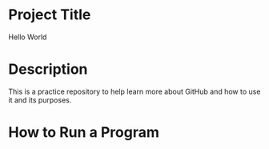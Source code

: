 # Project Title
Hello World
# Description
This is a practice repository to help learn more about GitHub and how to use it and its purposes.
# How to Run a Program
